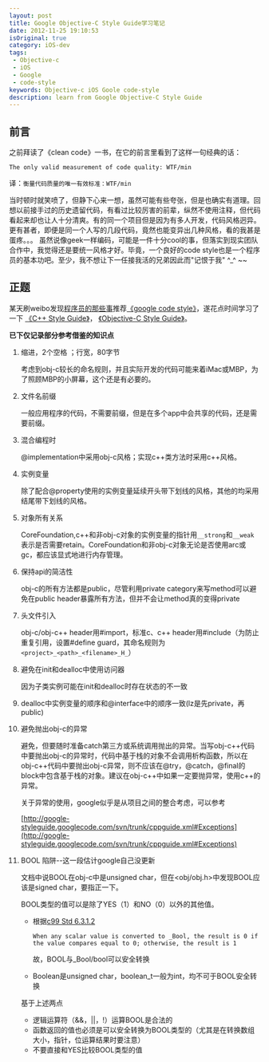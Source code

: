 ```yaml
---
layout: post
title: Google Objective-C Style Guide学习笔记
date: 2012-11-25 19:10:53
isOriginal: true
category: iOS-dev
tags:
 - Objective-c
 - iOS
 - Google
 - code-style
keywords: Objective-c iOS Goole code-style
description: learn from Google Objective-C Style Guide
---
```


## 前言

之前拜读了《clean code》一书，在它的前言里看到了这样一句经典的话：

`The only valid measurement of code quality: WTF/min`

译：`衡量代码质量的唯一有效标准：WTF/min`

当时顿时就笑喷了，但静下心来一想，虽然可能有些夸张，但是也确实有道理。回想以前接手过的历史遗留代码，有看过比较厉害的前辈，纵然不使用注释，但代码看起来却也让人十分清爽。有的同一个项目但是因为有多人开发，代码风格迥异。更有甚者，即便是同一个人写的几段代码，竟然也能变异出几种风格，看的我甚是蛋疼。。。
虽然说像geek一样编码，可能是一件十分cool的事，但落实到现实团队合作中，我觉得还是要统一风格才好。毕竟，一个良好的code style也是一个程序员的基本功吧。至少，我不想让下一任接我活的兄弟因此而"记恨于我" ^_^ ~~

## 正题
某天刷weibo发现[程序员的那些事](http://weibo.com/u/2093492691)推荐[《google code style》](http://code.google.com/p/google-styleguide/)，遂花点时间学习了一下 [《C++ Style Guide》](http://google-styleguide.googlecode.com/svn/trunk/cppguide.xml)，
[《Objective-C Style Guide》](http://google-styleguide.googlecode.com/svn/trunk/objcguide.xml)。

**已下仅记录部分参考借鉴的知识点**

1. 缩进，2个空格 ；行宽，80字节

	考虑到obj-c较长的命名规则，并且实际开发的代码可能来着iMac或MBP，为了照顾MBP的小屏幕，这个还是有必要的。
	
2. 文件名前缀

	一般应用程序的代码，不需要前缀，但是在多个app中会共享的代码，还是需要前缀。
	
3. 混合编程时
	
	@implementation中采用obj-c风格；实现c++类方法时采用c++风格。

4. 实例变量
	
	除了配合@property使用的实例变量延续开头带下划线的风格，其他的均采用结尾带下划线的风格。

5. 对象所有关系
	
	CoreFoundation,c++和非obj-c对象的实例变量的指针用`__strong`和`__weak`表示是否需要retain。CoreFoundation和非obj-c对象无论是否使用arc或gc，都应该显式地进行内存管理。
	
6. 保持api的简洁性

	obj-c的所有方法都是public，尽管利用private category来写method可以避免在public header暴露所有方法，但并不会让method真的变得private
	
7. 头文件引入

	obj-c/obj-c++ header用#import，标准c、c++ header用#include（为防止重复引用，设置#define guard，其命名规则为`<project>_<path>_<filename>_H_`）
	
8. 避免在init和dealloc中使用访问器
	
	因为子类实例可能在init和dealloc时存在状态的不一致
	
9. dealloc中实例变量的顺序和@interface中的顺序一致(lz是先private，再public)

10. 避免抛出obj-c的异常

	避免，但要随时准备catch第三方或系统调用抛出的异常。当写obj-c++代码中要抛出obj-c的异常时，代码中基于栈的对象不会调用析构函数，所以在obj-c++代码中要抛出obj-c异常，则不应该在@try，@catch，@final的block中包含基于栈的对象。建议在obj-c++中如果一定要抛异常，使用c++的异常。

	关于异常的使用，google似乎是从项目之间的整合考虑，可以参考
	
	[http://google-styleguide.googlecode.com/svn/trunk/cppguide.xml#Exceptions](http://google-styleguide.googlecode.com/svn/trunk/cppguide.xml#Exceptions)

11. BOOL 陷阱--这一段估计google自己没更新
	
	文档中说BOOL在obj-c中是unsigned char，但在<obj/obj.h>中发现BOOL应该是signed char，要指正一下。
	
	BOOL类型的值可以是除了YES（1）和NO（0）以外的其他值。
	
	- 根据[c99 Std 6.3.1.2](http://c0x.coding-guidelines.com/6.3.1.2.html) 
	
		`When any scalar value is converted to _Bool, the result is 0 if the value compares equal to 0; otherwise, the result is 1`

		故，BOOL与_Bool/bool可以安全转换
		
	- Boolean是unsigned char，boolean_t一般为int，均不可于BOOL安全转换
	
	基于上述两点
	
	- 逻辑运算符（&&，||，!）运算BOOL是合法的
	- 函数返回的值也必须是可以安全转换为BOOL类型的（尤其是在转换数组大小，指针，位运算结果时要注意）
	- 不要直接和YES比较BOOL类型的值



